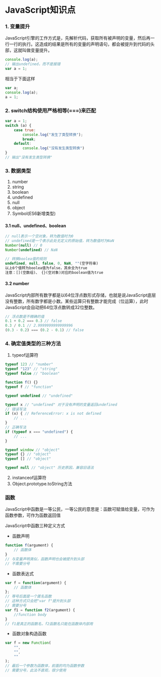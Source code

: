# JavaScript知识点
### 1. 变量提升
JavaScript引擎的工作方式是，先解析代码，获取所有被声明的变量，然后再一行一行的执行。这造成的结果是所有的变量的声明语句，都会被提升到代码的头部，这就叫做变量提升。
```JavaScript
console.log(a);
// 输出undefined，而不是报错
var a = 1;
```
相当于下面这样
```JavaScript
var a;
console.log(a);
a = 1;
```

### 2. switch结构使用严格相等(===)来匹配
```JavaScript
var a = 1;
switch (a) {
    case true:
        console.log("发生了类型转换");
        break;
    default:
        console.log("没有发生类型转换")
}
// 输出"没有发生类型转换"
```

### 3. 数据类型
1. number
2. string
3. boolean
4. undefined
5. null
6. object
7. Symbol(ES6新增类型)
#### 3.1 null、undefined、boolean
```JavaScript
// null表示一个空对象，转为数值时为0
// undefined是一个表示此处无定义的原始值，转为数值时为NaN
Number(null) // 0
Number(undefined) // NaN

// 转换boolea值的规则
undefined, null, false, 0, NaN, ""(空字符串)
以上6个值转为boolea值为false，其余全为true
注意：[](空数组)、 {}(空对象)对应的boolean值为true
```
#### 3.2 number
JavaScript内部所有数字都是以64位浮点数形式存储，也就是说JavaScript底层没有整数，所有数字都是小数。某些运算只有整数才能完成（位运算），此时JavaScript会自动把64位浮点数转成32位整数。
```JavaScript
// 浮点数是不精确的值
0.1 + 0.2 === 0.3 // false
0.3 / 0.1 // 2.9999999999999996
(0.3 - 0.2) === (0.2 - 0.1) // false
```

### 4. 确定值类型的三种方法
1. typeof运算符
```JavaScript
typeof 123 // "number"
typeof "123" // "string"
typeof false // "boolean"

function f() {}
typeof f // "function"

typeof undefined // "undefined"

typeof x // "undefined" 对于没有声明的变量返回undefined
// 错误写法
if (x) { // ReferenceError: x is not defined
    // ...
}
// 正确写法
if (typeof x === "undefined") {
    // ...
}

typeof window // "object"
typeof {} // "object"
typeof [] // "object"

typeof null // "object" 历史原因，兼容旧语法
```
2. instanceof运算符
3. Object.prototype.toString方法

### 函数
JavaScript中函数是一等公民，一等公民的意思是：函数可赋值给变量，可作为函数参数，可作为函数返回值

JavaScript中函数三种定义方式
- 函数声明
```javascript
function f(argument) {
    // 函数体
}
// 与变量声明类似，函数声明也会被提升到头部
// 不需要分号
```
- 函数表达式
```javascript
var f = function(argument) {
    // 函数体
};
// 等号后面是一个匿名函数
// 这种方式只会把"var f"提升到头部
// 需要分号
var f1 = function f2(argument) {
    //function body
}
// f1是真正的函数名，f2函数名只能在函数体内部用
```
- 函数对象构造函数
```javascript
var f = new Function(
    "",
    "",
    ""
);
// 最后一个参数为函数体，前面的均为函数参数
// 需要分号，此法不直观，很少使用
```
